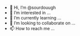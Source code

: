 - 👋 Hi, I’m @sourdouugh
- 👀 I’m interested in ...
- 🌱 I’m currently learning ...
- 💞️ I’m looking to collaborate on ...
- 📫 How to reach me ...

<!---
sourdouugh/sourdouugh is a ✨ special ✨ repository because its `README.md` (this file) appears on your GitHub profile.
You can click the Preview link to take a look at your changes.
--->

